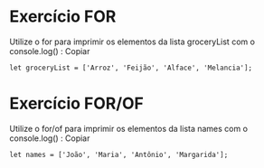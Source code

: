 # Exercício FOR

Utilize o for para imprimir os elementos da lista groceryList com o console.log() :
Copiar

`let groceryList = ['Arroz', 'Feijão', 'Alface', 'Melancia'];`

# Exercício FOR/OF

Utilize o for/of para imprimir os elementos da lista names com o console.log() :
Copiar

`let names = ['João', 'Maria', 'Antônio', 'Margarida'];`